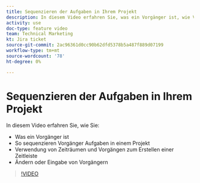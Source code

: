 ```yaml
---
title: Sequenzieren der Aufgaben in Ihrem Projekt
description: In diesem Video erfahren Sie, was ein Vorgänger ist, wie Vorgänger Aufgaben in einem Projekt sequenzieren, wie Dauern und Vorgänger zum Erstellen einer Timeline verwendet werden, wie Sie Vorgänger ändern oder eingeben können.
activity: use
doc-type: feature video
team: Technical Marketing
kt: Jira ticket
source-git-commit: 2ac96361d0cc90b62dfd5378b5a487f889d07199
workflow-type: tm+mt
source-wordcount: '78'
ht-degree: 0%

---
```


# Sequenzieren der Aufgaben in Ihrem Projekt

In diesem Video erfahren Sie, wie Sie:

* Was ein Vorgänger ist
* So sequenzieren Vorgänger Aufgaben in einem Projekt
* Verwendung von Zeiträumen und Vorgängen zum Erstellen einer Zeitleiste
* Ändern oder Eingabe von Vorgängern

>[!VIDEO](https://video.tv.adobe.com/v/335091/?quality=12)